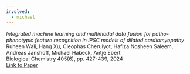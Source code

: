 ```yaml
---
involved:
  - michael
---
```


*Integrated machine learning and multimodal data fusion for patho-phenotypic feature recognition in iPSC models of dilated cardiomyopathy*  
Ruheen Wali, Hang Xu, Cleophas Cheruiyot, Hafiza Nosheen Saleem, Andreas Janshoff, Michael Habeck, Antje Ebert  
Biological Chemistry 405(6), pp. 427-439, 2024  
[Link to Paper](https://doi.org/10.1515/hsz-2024-0023)  

